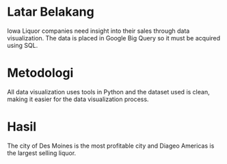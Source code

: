 # Latar Belakang

Iowa Liquor companies need insight into their sales through data visualization. The data is placed in Google Big Query so it must be acquired using SQL.

# Metodologi

All data visualization uses tools in Python and the dataset used is clean, making it easier for the data visualization process.

# Hasil

The city of Des Moines is the most profitable city and Diageo Americas is the largest selling liquor.
